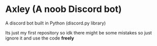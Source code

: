 # Axley (A noob Discord bot)
A discord bot built in Python (discord.py library)

Its just my first repository so idk there might be some mistakes so just ignore it and use the code **freely**

